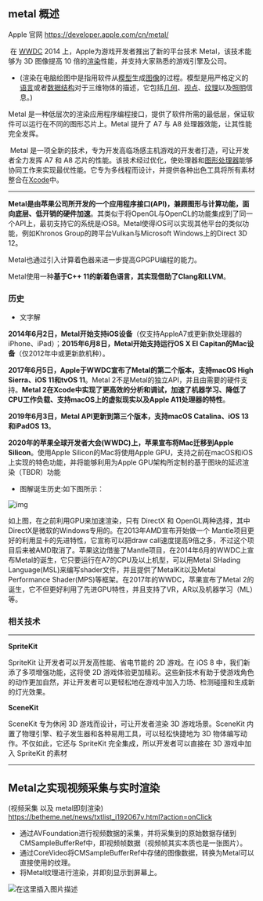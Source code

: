 ##  metal 概述



Apple 官网  https://developer.apple.com/cn/metal/

​	在 [WWDC](https://baike.baidu.com/item/WWDC?fromModule=lemma_inlink) 2014 上，Apple为游戏开发者推出了新的平台技术 Metal，该技术能够为 3D 图像提高 10 倍的[渲染](https://baike.baidu.com/item/渲染/464729?fromModule=lemma_inlink)性能，并支持大家熟悉的游戏引擎及公司。

- (渲染在电脑绘图中是指用软件从[模型](https://baike.baidu.com/item/模型/1741186?fromModule=lemma_inlink)生成[图像](https://baike.baidu.com/item/图像/773234?fromModule=lemma_inlink)的过程。模型是用严格定义的[语言](https://baike.baidu.com/item/语言/2291095?fromModule=lemma_inlink)或者[数据结构](https://baike.baidu.com/item/数据结构/1450?fromModule=lemma_inlink)对于三维物体的描述，它包括[几何](https://baike.baidu.com/item/几何/303227?fromModule=lemma_inlink)、[视点](https://baike.baidu.com/item/视点/5956687?fromModule=lemma_inlink)、[纹理](https://baike.baidu.com/item/纹理/5401676?fromModule=lemma_inlink)以及[照明](https://baike.baidu.com/item/照明/899297?fromModule=lemma_inlink)信息。)

Metal 是一种低层次的渲染应用程序编程接口，提供了软件所需的最低层，保证软件可以运行在不同的图形芯片上。Metal 提升了 A7 与 A8 处理器效能，让其性能完全发挥。

​	Metal 是一项全新的技术，专为开发高临场感主机游戏的开发者打造，可让开发者全力发挥 A7 和 A8 芯片的性能。该技术经过优化，使处理器和[图形处理器](https://baike.baidu.com/item/图形处理器/8694767?fromModule=lemma_inlink)能够协同工作来实现最优性能。它专为多线程而设计，并提供各种出色工具将所有素材整合在[Xcode](https://baike.baidu.com/item/Xcode?fromModule=lemma_inlink)中。 

---



**Metal是由苹果公司所开发的一个应用程序接口(API)，兼顾图形与计算功能，面向底层、低开销的硬件加速**。其类似于将OpenGL与OpenCL的功能集成到了同一个API上，最初支持它的系统是iOS8。Metal使得iOS可以实现其他平台的类似功能，例如Khronos Group的跨平台Vulkan与Microsoft Windows上的Direct 3D 12。

Metal也通过引入计算着色器来进一步提高GPGPU编程的能力。

Metal使用一种**基于C++ 11的新着色语言，其实现借助了Clang和LLVM**。

### 历史

- 文字解

**2014年6月2日，Metal开始支持iOS设备**（仅支持AppleA7或更新款处理器的iPhone、iPad）；**2015年6月8日，Metal开始支持运行OS X El Capitan的Mac设备**（仅2012年中或更新款机种）。

**2017年6月5日，Apple于WWDC宣布了Metal的第二个版本，支持macOS High Sierra、iOS 11和tvOS 11**。Metal 2不是Metal的独立API，并且由需要的硬件支持。**Metal 2在Xcode中实现了更高效的分析和调试，加速了机器学习、降低了CPU工作负载、支持macOS上的虚拟现实以及Apple A11处理器的特性**。

**2019年6月3日，Metal API更新到第三个版本，支持macOS Catalina、iOS 13和iPadOS 13**。

**2020年的苹果全球开发者大会(WWDC)上，苹果宣布将Mac迁移到Apple Silicon**。使用Apple Silicon的Mac将使用Apple GPU，支持之前在macOS和iOS上实现的特色功能，并将能够利用为Apple GPU架构所定制的基于图块的延迟渲染（TBDR）功能



- 图解诞生历史:如下图所示：

![img](https://pic3.zhimg.com/80/v2-5420fe6ba3dd74547d75db4407d7fdaa_720w.webp)

如上图，在之前利用GPU来加速渲染，只有 DirectX 和 OpenGL两种选择，其中DirectX是微软的Windows专用的。在2013年AMD宣布开始做一个 Mantle项目更好的利用显卡的先进特性，它宣称可以把draw call速度提高9倍之多，不过这个项目后来被AMD取消了。苹果这边借鉴了Mantle项目，在2014年6月的WWDC上宣布Metal的诞生，它只要运行在A7的CPU及以上机型，可以用Metal SHading Language(MSL)来编写shader文件，并且提供了MetalKit以及Metal Performance Shader(MPS)等框架。在2017年的WWDC，苹果宣布了Metal 2的诞生，它不但更好利用了先进GPU特性，并且支持了VR，AR以及机器学习（ML）等。







###  相关技术

---

**SpriteKit**

SpriteKit 让开发者可以开发高性能、省电节能的 2D 游戏。在 iOS 8 中，我们新添了多项增强功能，这将使 2D 游戏体验更加精彩。这些新技术有助于使游戏角色的动作更加自然，并让开发者可以更轻松地在游戏中加入力场、检测碰撞和生成新的灯光效果。

**SceneKit**

SceneKit 专为休闲 3D 游戏而设计，可让开发者渲染 3D 游戏场景。SceneKit 内置了物理引擎、粒子发生器和各种易用工具，可以轻松快捷地为 3D 物体编写动作。不仅如此，它还与 SpriteKit 完全集成，所以开发者可以直接在 3D 游戏中加入 SpriteKit 的素材



---





## Metal之实现视频采集与实时渲染

(视频采集 以及 metal即刻渲染) https://betheme.net/news/txtlist_i192067v.html?action=onClick

- 通过AVFoundation进行视频数据的采集，并将采集到的原始数据存储到CMSampleBufferRef中，即视频帧数据（视频帧其实本质也是一张图片）。
- 通过CoreVideo将CMSampleBufferRef中存储的图像数据，转换为Metal可以直接使用的纹理。
- 将Metal纹理进行渲染，并即刻显示到屏幕上。



![在这里插入图片描述](https://img-blog.csdnimg.cn/20210313150732854.png?x-oss-process=image/watermark,type_ZmFuZ3poZW5naGVpdGk,shadow_10,text_aHR0cHM6Ly9ibG9nLmNzZG4ubmV0L0ZvcmV2ZXJfd2o=,size_16,color_FFFFFF,t_70#pic_center)


